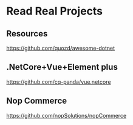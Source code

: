 # Read Real Projects

## Resources

<https://github.com/quozd/awesome-dotnet>

## .NetCore+Vue+Element plus

<https://github.com/cq-panda/vue.netcore>

## Nop Commerce

<https://github.com/nopSolutions/nopCommerce>
